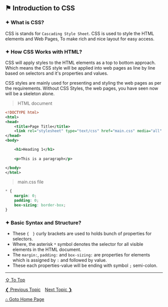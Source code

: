 ## &#9873; Introduction to CSS

### &#10022; What is CSS?
CSS is stands for `Cascading Style Sheet`. CSS is used to style the HTML elements and Web Pages, To make rich and nice layout for easy access.

### &#10022; How CSS Works with HTML?
CSS will apply styles to the HTML elements as a top to bottom approach. Which means the CSS style will be applied into web pages as line by line based on selectors and it's properties and values.

CSS styles are mainly used for presenting and styling the web pages as per the requirements. Without CSS Styles, the web pages, you have seen now will be a skeleton alone.

> HTML document
```xml
<!DOCTYPE html>
<html>
<head>
	<title>Page Title</title>
	<link rel="stylesheet" type="text/css" href="main.css" media="all" />
</head>
<body>

	<h1>Heading 1</h1>
	
	<p>This is a paragraph</p>

</body>
</html>
```

> main.css file
```css
* {
	margin: 0;
	padding: 0;
	box-sizing: border-box;
}
```

### &#10022; Basic Syntax and Structure?

- These `{` &nbsp; `}` curly brackets are used to holds bunch of properties for selectors. 
- Where, the asterisk `*` symbol denotes the selector for all visible elements in the HTML document. 
- The `margin:`, `padding:` and `box-sizing:` are properties for elements which is assigned by `:` and followed by value.
- These each properties-value will be ending with symbol `;` semi-colon.

---
[&#8682; To Top](#-introduction-to-css)

[&#10094; Previous Topic](./usage.md)&emsp;[Next Topic &#10095;](./docs/selectors.md)

[&#8962; Goto Home Page](./README.md)
